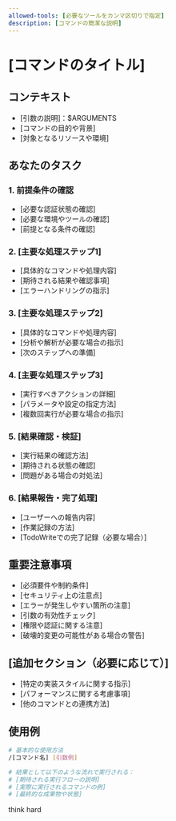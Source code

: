 ```yaml
---
allowed-tools: [必要なツールをカンマ区切りで指定]
description: [コマンドの簡潔な説明]
---
```


# [コマンドのタイトル]

## コンテキスト
- [引数の説明]：$ARGUMENTS
- [コマンドの目的や背景]
- [対象となるリソースや環境]

## あなたのタスク

### 1. 前提条件の確認

- [必要な認証状態の確認]
- [必要な環境やツールの確認]
- [前提となる条件の確認]

### 2. [主要な処理ステップ1]

- [具体的なコマンドや処理内容]
- [期待される結果や確認事項]
- [エラーハンドリングの指示]

### 3. [主要な処理ステップ2]

- [具体的なコマンドや処理内容]
- [分析や解析が必要な場合の指示]
- [次のステップへの準備]

### 4. [主要な処理ステップ3]

- [実行すべきアクションの詳細]
- [パラメータや設定の指定方法]
- [複数回実行が必要な場合の指示]

### 5. [結果確認・検証]

- [実行結果の確認方法]
- [期待される状態の確認]
- [問題がある場合の対処法]

### 6. [結果報告・完了処理]

- [ユーザーへの報告内容]
- [作業記録の方法]
- [TodoWriteでの完了記録（必要な場合）]

## 重要注意事項

- [必須要件や制約条件]
- [セキュリティ上の注意点]
- [エラーが発生しやすい箇所の注意]
- [引数の有効性チェック]
- [権限や認証に関する注意]
- [破壊的変更の可能性がある場合の警告]

## [追加セクション（必要に応じて）]

- [特定の実装スタイルに関する指示]
- [パフォーマンスに関する考慮事項]
- [他のコマンドとの連携方法]

## 使用例

```bash
# 基本的な使用方法
/[コマンド名] [引数例]

# 結果として以下のような流れで実行される：
# [期待される実行フローの説明]
# [実際に実行されるコマンドの例]
# [最終的な成果物や状態]
```

think hard